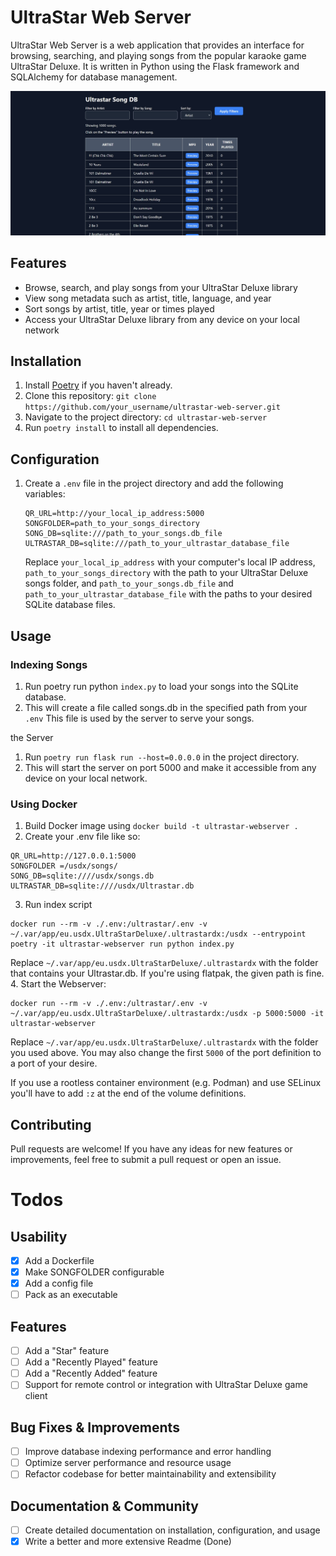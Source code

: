 # UltraStar Web Server
UltraStar Web Server is a web application that provides an interface for browsing, searching, and playing songs from the popular karaoke game UltraStar Deluxe. It is written in Python using the Flask framework and SQLAlchemy for database management.

![Image](doc/example.jpg)

## Features

- Browse, search, and play songs from your UltraStar Deluxe library
- View song metadata such as artist, title, language, and year
- Sort songs by artist, title, year or times played
- Access your UltraStar Deluxe library from any device on your local network

## Installation

1. Install [Poetry](https://python-poetry.org/docs/#installation) if you haven't already.
2. Clone this repository: `git clone https://github.com/your_username/ultrastar-web-server.git`
3. Navigate to the project directory: `cd ultrastar-web-server`
4. Run `poetry install` to install all dependencies.

## Configuration

1. Create a `.env` file in the project directory and add the following variables:

   ```
   QR_URL=http://your_local_ip_address:5000
   SONGFOLDER=path_to_your_songs_directory
   SONG_DB=sqlite:///path_to_your_songs.db_file
   ULTRASTAR_DB=sqlite:///path_to_your_ultrastar_database_file
   ```

   Replace `your_local_ip_address` with your computer's local IP address, `path_to_your_songs_directory` with the path to your UltraStar Deluxe songs folder, and `path_to_your_songs.db_file` and `path_to_your_ultrastar_database_file` with the paths to your desired SQLite database files.

## Usage

### Indexing Songs

1. Run poetry run python `index.py` to load your songs into the SQLite database.
2. This will create a file called songs.db in the specified path from your `.env` This file is used by the server to serve your songs.

 the Server

1. Run `poetry run flask run --host=0.0.0.0` in the project directory.
2. This will start the server on port 5000 and make it accessible from any device on your local network.

### Using Docker

1. Build Docker image using `docker build -t ultrastar-webserver .`
2. Create your .env file like so:
```
QR_URL=http://127.0.0.1:5000
SONGFOLDER =/usdx/songs/
SONG_DB=sqlite:////usdx/songs.db
ULTRASTAR_DB=sqlite:////usdx/Ultrastar.db
```
3. Run index script
```
docker run --rm -v ./.env:/ultrastar/.env -v ~/.var/app/eu.usdx.UltraStarDeluxe/.ultrastardx:/usdx --entrypoint poetry -it ultrastar-webserver run python index.py
```
Replace `~/.var/app/eu.usdx.UltraStarDeluxe/.ultrastardx` with the folder that contains your Ultrastar.db. If you're using flatpak, the given path is fine.
4. Start the Webserver: 
```
docker run --rm -v ./.env:/ultrastar/.env -v ~/.var/app/eu.usdx.UltraStarDeluxe/.ultrastardx:/usdx -p 5000:5000 -it ultrastar-webserver
```
Replace `~/.var/app/eu.usdx.UltraStarDeluxe/.ultrastardx` with the folder you used above. You may also change the first `5000` of the port definition to a port of your desire.

If you use a rootless container environment (e.g. Podman) and use SELinux you'll have to add `:z` at the end of the volume definitions.

## Contributing

Pull requests are welcome! If you have any ideas for new features or improvements, feel free to submit a pull request or open an issue.

# Todos

## Usability

- [x] Add a Dockerfile
- [x] Make SONGFOLDER configurable
- [x] Add a config file
- [ ] Pack as an executable

## Features

- [ ] Add a "Star" feature
- [ ] Add a "Recently Played" feature
- [ ] Add a "Recently Added" feature
- [ ] Support for remote control or integration with UltraStar Deluxe game client

## Bug Fixes & Improvements

- [ ] Improve database indexing performance and error handling
- [ ] Optimize server performance and resource usage
- [ ] Refactor codebase for better maintainability and extensibility

## Documentation & Community

- [ ] Create detailed documentation on installation, configuration, and usage
- [X] Write a better and more extensive Readme (Done)